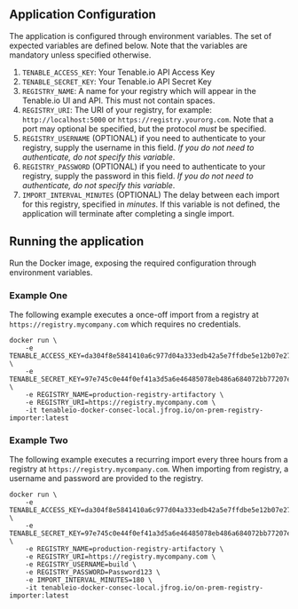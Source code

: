 ## Application Configuration

The application is configured through environment variables. The set of expected variables are defined below. Note that
the variables are mandatory unless specified otherwise.

1. `TENABLE_ACCESS_KEY`: Your Tenable.io API Access Key
2. `TENABLE_SECRET_KEY`: Your Tenable.io API Secret Key
3. `REGISTRY_NAME`: A name for your registry which will appear in the Tenable.io UI and API. This must not contain spaces.
4. `REGISTRY_URI`: The URI of your registry, for example: `http://localhost:5000` or `https://registry.yourorg.com`. Note that a port may optional be specified, but the protocol _must_ be specified.
5. `REGISTRY_USERNAME` (OPTIONAL) if you need to authenticate to your registry, supply the username in this field. *If you do not need to authenticate, do not specify this variable*.
6. `REGISTRY_PASSWORD` (OPTIONAL) if you need to authenticate to your registry, supply the password in this field. *If you do not need to authenticate, do not specify this variable*.
7. `IMPORT_INTERVAL_MINUTES` (OPTIONAL) The delay between each import for this registry, specified in _minutes_. If this variable is not defined, the application will terminate after completing a single import.

## Running the application

Run the Docker image, exposing the required configuration through environment variables.

### Example One

The following example executes a once-off import from a registry at `https://registry.mycompany.com` which requires no
credentials.

```
docker run \
    -e TENABLE_ACCESS_KEY=da304f8e5841410a6c977d04a333edb42a5e7ffdbe5e12b07e27431ee44f5ea8 \
    -e TENABLE_SECRET_KEY=97e745c0e44f0ef41a3d5a6e46485078eb486a684072bb77207e90026ce09ffc \
    -e REGISTRY_NAME=production-registry-artifactory \
    -e REGISTRY_URI=https://registry.mycompany.com \
    -it tenableio-docker-consec-local.jfrog.io/on-prem-registry-importer:latest
```

### Example Two

The following example executes a recurring import every three hours from a registry at `https://registry.mycompany.com`.
When importing from registry, a username and password are provided to the registry.

```
docker run \
    -e TENABLE_ACCESS_KEY=da304f8e5841410a6c977d04a333edb42a5e7ffdbe5e12b07e27431ee44f5ea8 \
    -e TENABLE_SECRET_KEY=97e745c0e44f0ef41a3d5a6e46485078eb486a684072bb77207e90026ce09ffc \
    -e REGISTRY_NAME=production-registry-artifactory \
    -e REGISTRY_URI=https://registry.mycompany.com \
    -e REGISTRY_USERNAME=build \
    -e REGISTRY_PASSWORD=Password123 \
    -e IMPORT_INTERVAL_MINUTES=180 \
    -it tenableio-docker-consec-local.jfrog.io/on-prem-registry-importer:latest
```
